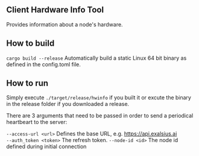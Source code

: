 ## Client Hardware Info Tool

Provides information about a node's hardware.

## How to build

``cargo build --release`` Automatically build a static Linux 64 bit binary as defined in the config.toml file. 

## How to run

Simply execute ``./target/release/hwinfo`` if you built it or excute the binary in the release folder if you downloaded a release.

There are 3 arguments that need to be passed in order to send a periodical heartbeart to the server:

`--access-url <url>`  Defines the base URL, e.g. https://api.exalsius.ai  
`--auth_token <token>` The refresh token.
`--node-id <id>`  The node id defined during initial connection
